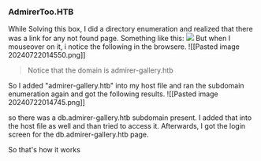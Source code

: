 ### AdmirerToo.HTB 

While Solving this box, I did a directory enumeration and realized that there was a link for any not found page. Something like this:
![](Pasted%20image%2020240722020318.png)
But when I mouseover on it, i notice the following in the browsere.
![[Pasted image 20240722014550.png]]
> Notice that the domain is admirer-gallery.htb

So I added "admirer-gallery.htb" into my host file and ran the subdomain enumeration again and got the following results.
![[Pasted image 20240722014745.png]]

so there was a db.admirer-gallery.htb subdomain present. I added that into the host file as well and than tried to access it. Afterwards, I got the login screen for the db.admirer-gallery.htb page.

So that's how it works